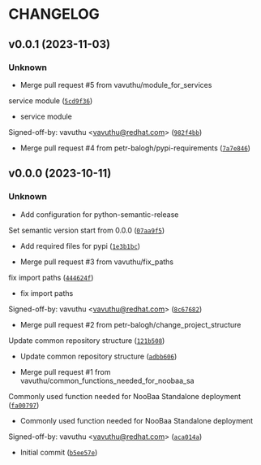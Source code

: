 # CHANGELOG



## v0.0.1 (2023-11-03)

### Unknown

* Merge pull request #5 from vavuthu/module_for_services

service module ([`5cd9f36`](https://github.com/red-hat-storage/common-ci-utils/commit/5cd9f360f963950efaf60ea90a996661ad4f68c9))

* service module

Signed-off-by: vavuthu &lt;vavuthu@redhat.com&gt; ([`982f4bb`](https://github.com/red-hat-storage/common-ci-utils/commit/982f4bb07a22c3aa81b4da20658a2fdf8990e4fb))

* Merge pull request #4 from petr-balogh/pypi-requirements ([`7a7e846`](https://github.com/red-hat-storage/common-ci-utils/commit/7a7e846bf629596b9987044e0fbfb5123ef727f9))


## v0.0.0 (2023-10-11)

### Unknown

* Add configuration for python-semantic-release

Set semantic version start from 0.0.0 ([`07aa9f5`](https://github.com/red-hat-storage/common-ci-utils/commit/07aa9f58909e91c24a47b6b6c5f9d255028e160e))

* Add required files for pypi ([`1e3b1bc`](https://github.com/red-hat-storage/common-ci-utils/commit/1e3b1bca59e7594ed6a7790f2274be9e21b26f39))

* Merge pull request #3 from vavuthu/fix_paths

fix import paths ([`444624f`](https://github.com/red-hat-storage/common-ci-utils/commit/444624f057f555402385cb532b8962bdce2023e5))

* fix import paths

Signed-off-by: vavuthu &lt;vavuthu@redhat.com&gt; ([`8c67682`](https://github.com/red-hat-storage/common-ci-utils/commit/8c67682cfcf542554913af3f073e2f9bf36c0633))

* Merge pull request #2 from petr-balogh/change_project_structure

Update common repository structure ([`121b508`](https://github.com/red-hat-storage/common-ci-utils/commit/121b508097808fce3512b3af2cdf21ec50d7faa5))

* Update common repository structure ([`adbb606`](https://github.com/red-hat-storage/common-ci-utils/commit/adbb606be92815c4c63706253b2185287b393dbc))

* Merge pull request #1 from vavuthu/common_functions_needed_for_noobaa_sa

Commonly used function needed for NooBaa Standalone deployment ([`fa00797`](https://github.com/red-hat-storage/common-ci-utils/commit/fa007978f70cd30f7559c1e51993acb80599bc33))

* Commonly used function needed for NooBaa Standalone deployment

Signed-off-by: vavuthu &lt;vavuthu@redhat.com&gt; ([`aca014a`](https://github.com/red-hat-storage/common-ci-utils/commit/aca014a96a4354d02e37a2fa665c9db0951b9dfe))

* Initial commit ([`b5ee57e`](https://github.com/red-hat-storage/common-ci-utils/commit/b5ee57e0c0aa848f87aaa9b3d9998bdbbf406a16))
